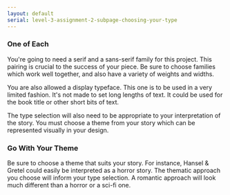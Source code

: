 ```yaml
---
layout: default
serial: level-3-assignment-2-subpage-choosing-your-type
---
```

### One of Each

You're going to need a serif and a sans-serif family for this project. This pairing is crucial to the success of your piece. Be sure to choose families which work well together, and also have a variety of weights and widths.

You are also allowed a display typeface. This one is to be used in a very limited fashion. It's not made to set long lengths of text. It could be used for the book title or other short bits of text.

The type selection will also need to be appropriate to your interpretation of the story. You must choose a theme from your story which can be represented visually in your design.

### Go With Your Theme

Be sure to choose a theme that suits your story. For instance, Hansel & Gretel could easily be interpreted as a horror story. The thematic approach you choose will inform your type selection. A romantic approach will look much different than a horror or a sci-fi one.